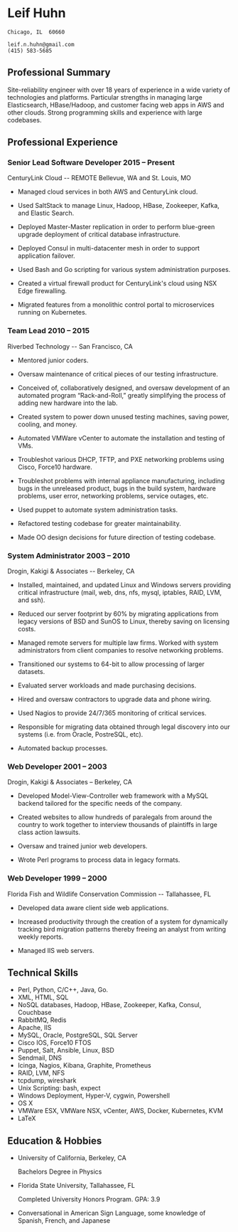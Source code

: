 Leif Huhn
=========

    Chicago, IL  60660

    leif.n.huhn@gmail.com
    (415) 583-5685

Professional Summary
--------------------

Site-reliability engineer with over 18 years of experience in a wide variety of
technologies and platforms. Particular strengths in managing large
Elasticsearch, HBase/Hadoop, and customer facing web apps in AWS and other
clouds.  Strong programming skills and experience with large codebases.

Professional Experience
-----------------------

### **Senior Lead Software Developer**        2015 – Present
   CenturyLink Cloud -- REMOTE Bellevue, WA and St. Louis, MO

 * Managed cloud services in both AWS and CenturyLink cloud.

 * Used SaltStack to manage Linux, Hadoop, HBase, Zookeeper, Kafka, and
   Elastic Search.

 * Deployed Master-Master replication in order to perform blue-green upgrade
   deployment of critical database infrastructure.

 * Deployed Consul in multi-datacenter mesh in order to support application
   failover.

 * Used Bash and Go scripting for various system administration purposes.

 * Created a virtual firewall product for CenturyLink's cloud using NSX Edge
   firewalling.

 * Migrated features from a monolithic control portal to microservices running
   on Kubernetes.

### **Team Lead**        2010 – 2015
   Riverbed Technology -- San Francisco, CA

 * Mentored junior coders.

 * Oversaw maintenance of critical pieces of our testing infrastructure.

 * Conceived of, collaboratively designed, and oversaw development of an
   automated program “Rack-and-Roll,” greatly simplifying the process
   of adding new hardware into the lab.

 * Created system to power down unused testing machines, saving power,
   cooling, and money.

 * Automated VMWare vCenter to automate the installation and testing of
   VMs.

 * Troubleshot various DHCP, TFTP, and PXE networking problems using Cisco,
   Force10 hardware.

 * Troubleshot problems with internal appliance manufacturing, including
   bugs in the unreleased product, bugs in the build system, hardware problems,
   user error, networking problems, service outages, etc.

 * Used puppet to automate system administration tasks.

 * Refactored testing codebase for greater maintainability.

 * Made OO design decisions for future direction of testing codebase.

### **System Administrator**       2003 – 2010

 Drogin, Kakigi & Associates -- Berkeley, CA

 * Installed, maintained, and updated Linux and Windows servers providing
   critical infrastructure (mail, web, dns, nfs, mysql, iptables, RAID,
   LVM, and ssh).

 * Reduced our server footprint by 60% by migrating applications from
   legacy versions of BSD and SunOS to Linux, thereby saving on licensing
   costs.

 * Managed remote servers for multiple law firms.  Worked with system
   administrators from client companies to resolve networking problems.

 * Transitioned our systems to 64-bit to allow processing of larger
   datasets.

 * Evaluated server workloads and made purchasing decisions.

 * Hired and oversaw contractors to upgrade data and phone wiring.

 * Used Nagios to provide 24/7/365 monitoring of critical services.

 * Responsible for migrating data obtained through legal discovery into our
   systems (i.e. from Oracle, PostreSQL, etc).

 * Automated backup processes.

### **Web Developer**       2001 – 2003

 Drogin, Kakigi & Associates – Berkeley, CA

 * Developed Model-View-Controller web framework with a MySQL backend
   tailored for the specific needs of the company.

 * Created websites to allow hundreds of paralegals from around the country
   to work together to interview thousands of plaintiffs in large class
   action lawsuits.

 * Oversaw and trained junior web developers.

 * Wrote Perl programs to process data in legacy formats.

### **Web Developer**         1999 – 2000

 Florida Fish and Wildlife Conservation Commission -- Tallahassee, FL

 * Developed data aware client side web applications.

 * Increased productivity through the creation of a system for dynamically
   tracking bird migration patterns thereby freeing an analyst from writing
   weekly reports.

 * Managed IIS web servers.

Technical Skills
----------------

 * Perl, Python, C/C++, Java, Go.
 * XML, HTML, SQL
 * NoSQL databases, Hadoop, HBase, Zookeeper, Kafka, Consul, Couchbase
 * RabbitMQ, Redis
 * Apache, IIS
 * MySQL, Oracle, PostgreSQL, SQL Server
 * Cisco IOS, Force10 FTOS
 * Puppet, Salt, Ansible, Linux, BSD
 * Sendmail, DNS
 * Icinga, Nagios, Kibana, Graphite, Prometheus
 * RAID, LVM, NFS
 * tcpdump, wireshark
 * Unix Scripting: bash, expect
 * Windows Deployment, Hyper-V, cygwin, Powershell
 * OS X
 * VMWare ESX, VMWare NSX, vCenter, AWS, Docker, Kubernetes, KVM
 * LaTeX


Education & Hobbies
-------------------

 *  University of California, Berkeley, CA

    Bachelors Degree in Physics

 *  Florida State University, Tallahassee, FL

    Completed University Honors Program. GPA: 3.9

 *  Conversational in American Sign Language, some knowledge of Spanish,
    French, and Japanese
